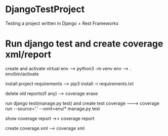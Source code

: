 # DjangoTestProject
Testing a project written in Django + Rest Frameworks


# Run django test and create coverage xml/report

create and activate virtual env   -->  python3 -m venv env
                                  --> . env/bin/activate

install project requirements   -->  pip3 install -r requirements.txt
  
delete old reports(if any)   -->  coverage erase

run django test(manage.py test) and create test coverage   --->  coverage run --source='.' --omit=env/* manage.py test

show coverage report   ->>  coverage report

create coverage.xml   -->   coverage xml

